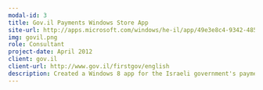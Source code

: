 ```yaml
---
modal-id: 3
title: Gov.il Payments Windows Store App
site-url: http://apps.microsoft.com/windows/he-il/app/49e3e8c4-9342-485c-aa7a-beca0586403e
img: govil.png
role: Consultant
project-date: April 2012
client: gov.il
client-url: http://www.gov.il/firstgov/english
description: Created a Windows 8 app for the Israeli government's payments service.
---
```

